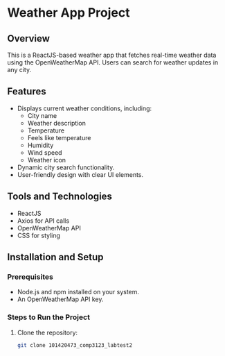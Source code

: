 # Weather App Project

## Overview
This is a ReactJS-based weather app that fetches real-time weather data using the OpenWeatherMap API. Users can search for weather updates in any city.

## Features
- Displays current weather conditions, including:
  - City name
  - Weather description
  - Temperature
  - Feels like temperature
  - Humidity
  - Wind speed
  - Weather icon
- Dynamic city search functionality.
- User-friendly design with clear UI elements.

## Tools and Technologies
- ReactJS
- Axios for API calls
- OpenWeatherMap API
- CSS for styling

## Installation and Setup
### Prerequisites
- Node.js and npm installed on your system.
- An OpenWeatherMap API key.

### Steps to Run the Project
1. Clone the repository:
   ```bash
   git clone 101420473_comp3123_labtest2
